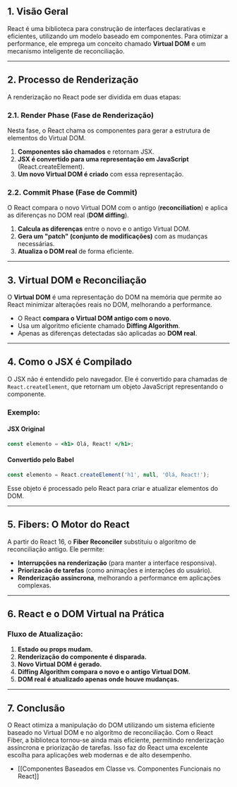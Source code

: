 
## 1. Visão Geral

React é uma biblioteca para construção de interfaces declarativas e eficientes, utilizando um modelo baseado em componentes. Para otimizar a performance, ele emprega um conceito chamado **Virtual DOM** e um mecanismo inteligente de reconciliação.

---

## 2. Processo de Renderização

A renderização no React pode ser dividida em duas etapas:

### **2.1. Render Phase (Fase de Renderização)**

Nesta fase, o React chama os componentes para gerar a estrutura de elementos do Virtual DOM.

1. **Componentes são chamados** e retornam JSX.
2. **JSX é convertido para uma representação em JavaScript** (React.createElement).
3. **Um novo Virtual DOM é criado** com essa representação.

### **2.2. Commit Phase (Fase de Commit)**

O React compara o novo Virtual DOM com o antigo (**reconciliation**) e aplica as diferenças no DOM real (**DOM diffing**).

1. **Calcula as diferenças** entre o novo e o antigo Virtual DOM.
2. **Gera um "patch" (conjunto de modificações)** com as mudanças necessárias.
3. **Atualiza o DOM real** de forma eficiente.

---

## 3. Virtual DOM e Reconciliação

O **Virtual DOM** é uma representação do DOM na memória que permite ao React minimizar alterações reais no DOM, melhorando a performance.

- O React **compara o Virtual DOM antigo com o novo**.
- Usa um algoritmo eficiente chamado **Diffing Algorithm**.
- Apenas as diferenças detectadas são aplicadas ao **DOM real**.

---

## 4. Como o JSX é Compilado

O JSX não é entendido pelo navegador. Ele é convertido para chamadas de `React.createElement`, que retornam um objeto JavaScript representando o componente.

### **Exemplo:**

#### JSX Original

```jsx
const elemento = <h1> Olá, React! </h1>;
```

#### Convertido pelo Babel

```js
const elemento = React.createElement('h1', null, 'Olá, React!');
```

Esse objeto é processado pelo React para criar e atualizar elementos do DOM.

---

## 5. Fibers: O Motor do React

A partir do React 16, o **Fiber Reconciler** substituiu o algoritmo de reconciliação antigo. Ele permite:

- **Interrupções na renderização** (para manter a interface responsiva).
- **Priorizacão de tarefas** (como animações e interações do usuário).
- **Renderização assíncrona**, melhorando a performance em aplicações complexas.

---

## 6. React e o DOM Virtual na Prática

### **Fluxo de Atualização:**

1. **Estado ou props mudam.**
2. **Renderização do componente é disparada.**
3. **Novo Virtual DOM é gerado.**
4. **Diffing Algorithm compara o novo e o antigo Virtual DOM.**
5. **DOM real é atualizado apenas onde houve mudanças.**

---

## 7. Conclusão

O React otimiza a manipulação do DOM utilizando um sistema eficiente baseado no Virtual DOM e no algoritmo de reconciliação. Com o React Fiber, a biblioteca tornou-se ainda mais eficiente, permitindo renderização assíncrona e priorização de tarefas. Isso faz do React uma excelente escolha para aplicações web modernas e de alto desempenho.

- [[Componentes Baseados em Classe vs. Componentes Funcionais no React]]